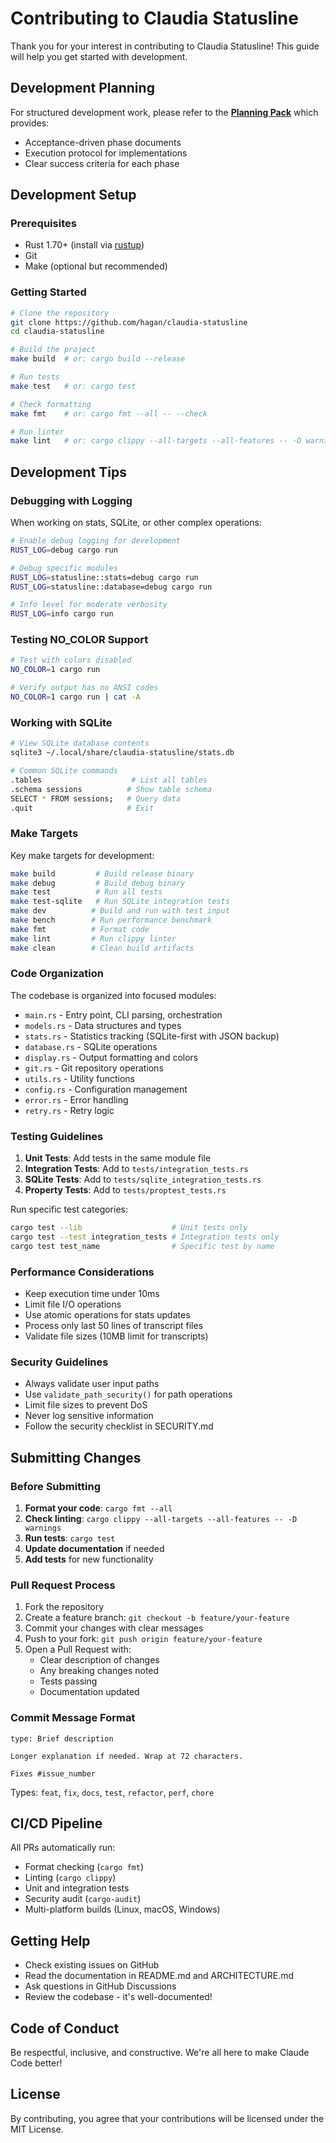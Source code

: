 # Contributing to Claudia Statusline

Thank you for your interest in contributing to Claudia Statusline! This guide will help you get started with development.

## Development Planning

For structured development work, please refer to the **[Planning Pack](.claude/planning/README.md)** which provides:
- Acceptance-driven phase documents
- Execution protocol for implementations
- Clear success criteria for each phase

## Development Setup

### Prerequisites
- Rust 1.70+ (install via [rustup](https://rustup.rs/))
- Git
- Make (optional but recommended)

### Getting Started
```bash
# Clone the repository
git clone https://github.com/hagan/claudia-statusline
cd claudia-statusline

# Build the project
make build  # or: cargo build --release

# Run tests
make test   # or: cargo test

# Check formatting
make fmt    # or: cargo fmt --all -- --check

# Run linter
make lint   # or: cargo clippy --all-targets --all-features -- -D warnings
```

## Development Tips

### Debugging with Logging

When working on stats, SQLite, or other complex operations:

```bash
# Enable debug logging for development
RUST_LOG=debug cargo run

# Debug specific modules
RUST_LOG=statusline::stats=debug cargo run
RUST_LOG=statusline::database=debug cargo run

# Info level for moderate verbosity
RUST_LOG=info cargo run
```

### Testing NO_COLOR Support

```bash
# Test with colors disabled
NO_COLOR=1 cargo run

# Verify output has no ANSI codes
NO_COLOR=1 cargo run | cat -A
```

### Working with SQLite

```bash
# View SQLite database contents
sqlite3 ~/.local/share/claudia-statusline/stats.db

# Common SQLite commands
.tables                    # List all tables
.schema sessions          # Show table schema
SELECT * FROM sessions;   # Query data
.quit                     # Exit
```

### Make Targets

Key make targets for development:

```bash
make build         # Build release binary
make debug         # Build debug binary
make test          # Run all tests
make test-sqlite   # Run SQLite integration tests
make dev          # Build and run with test input
make bench        # Run performance benchmark
make fmt          # Format code
make lint         # Run clippy linter
make clean        # Clean build artifacts
```

### Code Organization

The codebase is organized into focused modules:

- `main.rs` - Entry point, CLI parsing, orchestration
- `models.rs` - Data structures and types
- `stats.rs` - Statistics tracking (SQLite-first with JSON backup)
- `database.rs` - SQLite operations
- `display.rs` - Output formatting and colors
- `git.rs` - Git repository operations
- `utils.rs` - Utility functions
- `config.rs` - Configuration management
- `error.rs` - Error handling
- `retry.rs` - Retry logic

### Testing Guidelines

1. **Unit Tests**: Add tests in the same module file
2. **Integration Tests**: Add to `tests/integration_tests.rs`
3. **SQLite Tests**: Add to `tests/sqlite_integration_tests.rs`
4. **Property Tests**: Add to `tests/proptest_tests.rs`

Run specific test categories:
```bash
cargo test --lib                    # Unit tests only
cargo test --test integration_tests # Integration tests only
cargo test test_name                # Specific test by name
```

### Performance Considerations

- Keep execution time under 10ms
- Limit file I/O operations
- Use atomic operations for stats updates
- Process only last 50 lines of transcript files
- Validate file sizes (10MB limit for transcripts)

### Security Guidelines

- Always validate user input paths
- Use `validate_path_security()` for path operations
- Limit file sizes to prevent DoS
- Never log sensitive information
- Follow the security checklist in SECURITY.md

## Submitting Changes

### Before Submitting

1. **Format your code**: `cargo fmt --all`
2. **Check linting**: `cargo clippy --all-targets --all-features -- -D warnings`
3. **Run tests**: `cargo test`
4. **Update documentation** if needed
5. **Add tests** for new functionality

### Pull Request Process

1. Fork the repository
2. Create a feature branch: `git checkout -b feature/your-feature`
3. Commit your changes with clear messages
4. Push to your fork: `git push origin feature/your-feature`
5. Open a Pull Request with:
   - Clear description of changes
   - Any breaking changes noted
   - Tests passing
   - Documentation updated

### Commit Message Format

```
type: Brief description

Longer explanation if needed. Wrap at 72 characters.

Fixes #issue_number
```

Types: `feat`, `fix`, `docs`, `test`, `refactor`, `perf`, `chore`

## CI/CD Pipeline

All PRs automatically run:
- Format checking (`cargo fmt`)
- Linting (`cargo clippy`)
- Unit and integration tests
- Security audit (`cargo-audit`)
- Multi-platform builds (Linux, macOS, Windows)

## Getting Help

- Check existing issues on GitHub
- Read the documentation in README.md and ARCHITECTURE.md
- Ask questions in GitHub Discussions
- Review the codebase - it's well-documented!

## Code of Conduct

Be respectful, inclusive, and constructive. We're all here to make Claude Code better!

## License

By contributing, you agree that your contributions will be licensed under the MIT License.